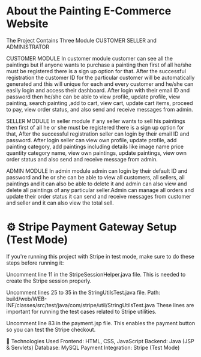 # About the Painting E-Commerce Website
The Project Contains Three Module CUSTOMER  SELLER and ADMINISTRATOR

CUSTOMER  MODULE
 In customer module customer can see all the paintings but if anyone wants to purchase a painting 
then first of all he/she must be registered there is a sign up option for that. After the successful registration the customer ID for the particular customer will be automatically generated and this will unique for each and every customer and he/she can easily login and access their dashboard. After login with their email ID and password then he/she can be able to view profile, update profile, view painting, search painting
,add to cart, view cart, update cart items, proceed to pay, view order status, and also send and receive messages from admin.

SELLER  MODULE
 In seller module if any seller wants to sell his paintings then first of all he or she must be 
registered there is a sign up option for that, After the successful registration seller can login by their email ID and password. After login seller can view own profile, update profile, add painting category, add paintings including details like image name price quantity category name, view own paintings, update paintings, view own order status and also send and receive message from admin.

ADMIN MODULE
 In admin module admin can login by their default ID and password and he or she can be able to 
view all customers, all sellers, all paintings and it can also be able to delete it and admin can also view and delete all paintings of any particular seller.Admin can manage all orders and update their order status it can send and receive messages from customer and seller and it can also view the total sell.

# ⚙️ Stripe Payment Gateway Setup (Test Mode)
If you're running this project with Stripe in test mode, make sure to do these steps before running it:

Uncomment line 11 in the StripeSessionHelper.java file.
This is needed to create the Stripe session properly.

Uncomment lines 25 to 35 in the StringUtilsTest.java file.
Path: build/web/WEB-INF/classes/src/test/java/com/stripe/util/StringUtilsTest.java
These lines are important for running the test cases related to Stripe utilities.

Uncomment line 83 in the payment.jsp file.
This enables the payment button so you can test the Stripe checkout.

📂 Technologies Used
Frontend: HTML, CSS, JavaScript
Backend: Java (JSP & Servlets)
Database: MySQL
Payment Integration: Stripe (Test Mode)
